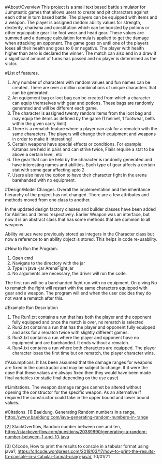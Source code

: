 
#About/Overview 
This project is a small text based battle simulator for Jumptastic games that allows users to create and pit characters against each other 
in turn based battle. The players can be equipped with items and a weapon. The player is assigned random ability values for strength, dexterity,
charisma and constitution which can be boosted by potions or other equippable gear like foot wear and head gear. These values are summed and 
a damage calculation formula is applied to get the damage when attacking an opponent. The game goes on until one of the players loses all their health and goes to 0 or negative.
The player with health higher than zero is declared the winner. The match can also end in a draw if a significant amount of turns has passed and no player is determined as the 
victor.

#List of features. 

1) Any number of characters with random values and fun names can be created. There are over a million combinations of unique characters that can be generated.
2) An equipment bag or loot bag can be created from which a character can equip themselves with gear and potions. These bags are randomly generated and will be different each game.
3) The character is assigned twenty random items from the loot bag and may equip the items as defined by the game (1 helmet, 1 footwear, belts within the given carry limit)
4) There is a rematch feature where a player can ask for a rematch with the same characters. The players will change their equipment and weapons in order to make it interesting!
5) Certain weapons have special effects or conditions. For example: Katanas are held in pairs and can strike twice, Flails require a stat to be above a certain level, etc
6) The gear that can be held by the character is randomly generated and have interesting names and abilities. Each type of gear affects a certain stat with some gear affecting upto 2.
7) Users also have the option to have their character fight in the arena barehanded with no equipment.

#Design/Model Changes. 
Overall the implementation and the inheritance hierarchy of the project has not changed. There are a few attributes and methods moved from one class to another.

In the updated design factory classes and builder classes have been added for Abilities and Items respectively.
Earlier Weapon was an interface, but now it is an abstract class that has some methods that are common to all weapons.

Ability values were previously stored as integers in the Character class but now a reference to an ability object is stored.
This helps in code re-usability.

#How to Run the Program.
1) Open cmd
2) Navigate to the directory with the jar
3) Type in java -jar ArenaFight.jar
4) No arguments are necessary, the driver will run the code.

The first run will be a barehanded fight run with no equipment. On giving No to rematch
the fight will restart with the same characters equipped with gear and a weapon.
The program will end when the user decides they do not want a rematch after this.

#Example Run Description
1) The Run1.txt contains a run that has both the player and the opponent fully equipped and once the match is over, no rematch is selected
2) Run2.txt contains a run that has the player and opponent fully equipped and asks for a rematch twice with slightly different games.
3) Run3.txt contains a run where the player and opponent have no equipment and are barehanded. It ends without a rematch.
4) Run4.txt contains a run where both characters are equipped. The player character loses the first time but on rematch, the player character wins.

#Assumptions. 
It has been assumed that the damage ranges for weapons are fixed in the constructor and may be subject to change.
If it were the case that these values are always fixed then they would have been made final variables (or static final depending on the use case)

#Limitations. 
The weapon damage ranges cannot be altered without opening the constructor for the specific weapon.
As an alternative if required the constructor could take in the upper bound and lower bound values.

#Citations. 
[1] Baeldung, Generating Random numbers in a range, https://www.baeldung.com/java-generating-random-numbers-in-range

[2] StackOverflow, Random number between one and ten, https://stackoverflow.com/questions/20389890/generating-a-random-number-between-1-and-10-java

[3] C4code, How to print the results to console in a tabular format using java?, https://c4code.wordpress.com/2018/03/17/how-to-print-the-results-to-console-in-a-tabular-format-using-java/, 10/01/21